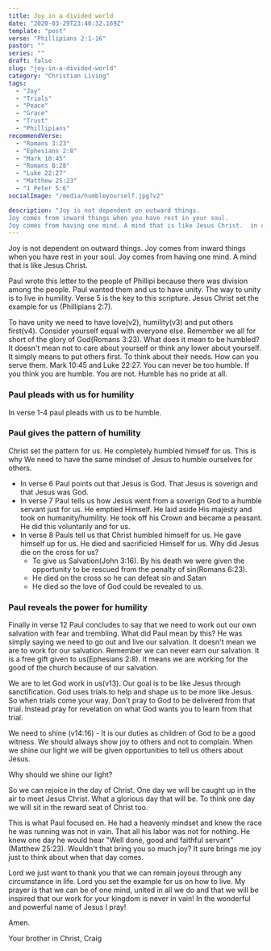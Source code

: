 ```yaml
---
title: Joy in a divided world
date: "2020-03-29T23:40:32.169Z"
template: "post"
verse: "Phillipians 2:1-16"
pastor: ""
series: ""
draft: false
slug: "joy-in-a-divided-world"
category: "Christian Living"
tags:
  - "Joy"
  - "Trials"
  - "Peace"
  - "Grace"
  - "Trust"
  - "Phillipians"
recommendVerse: 
  - "Romans 3:23"
  - "Ephesians 2:8"
  - "Mark 10:45"
  - "Romans 8:28"
  - "Luke 22:27"
  - "Matthew 25:23"
  - "1 Peter 5:6"
socialImage: "/media/humbleyourself.jpg?v2"

description: "Joy is not dependent on outward things. 
Joy comes from inward things when you have rest in your soul.
Joy comes from having one mind. A mind that is like Jesus Christ.  in control. This passage give us the blueprint on how to remain joyous"
---
```


Joy is not dependent on outward things. 
Joy comes from inward things when you have rest in your soul.
Joy comes from having one mind. A mind that is like Jesus Christ. 

Paul wrote this letter to the people of Phillipi because there was division among the people. Paul wanted them and us to have unity. The way to unity is to live in humility. Verse 5 is the key to this scripture. 
Jesus Christ set the example for us (Phillipians 2:7).

To have unity we need to have love(v2), humility(v3) and put others first(v4). 
Consider yourself equal with everyone else. Remember we all for short of the glory of God(Romans 3:23). 
What does it mean to be humbled? It doesn't mean not to care about yourself or think any lower about yourself. It simply means to put others first. To think about their needs. How can you serve them. Mark 10:45 and Luke 22:27. You can never be too humble. If you think you are humble. You are not. Humble has no pride at all. 

### Paul pleads with us for humility
In verse 1-4 paul pleads with us to be humble. 


### Paul gives the pattern of humility

Christ set the pattern for us. He completely humbled himself for us. 
This is why We need to have the same mindset of Jesus to humble ourselves for others.  

 - In verse 6 Paul points out that Jesus is God. That Jesus is soverign and that Jesus was God.
 - In verse 7 Paul tells us how Jesus went from a soverign God to a humble servant just for us. 
He emptied Himself. He laid aside His majesty and took on humanity/humility. He took off his Crown and became a peasant. He did this voluntarily and for us. 
 - In verse 8 Pauls tell us that Christ humbled himself for us. He gave himself up for us. He died and sacrificied Himself for us. Why did Jesus die on the cross for us?
   - To give us Salvation(John 3:16). By his death we were given the opportunity to be rescued from the penalty of sin(Romans 6:23).
   - He died on the cross so he can defeat sin and Satan
   - He died so the love of God could be revealed to us. 

### Paul reveals the power for humility
  Finally in verse 12 Paul concludes to say that we need to work out our own salvation with fear and trembling. What did Paul mean by this? He was simply saying we need to go out and live our salvation. It doesn't mean we are to work for our salvation. Remember we can never earn our salvation. It is a free gift given to us(Ephesians 2:8). It means we are working for the good of the church because of our salvation. 
 
  We are to let God work in us(v13). Our goal is to be like Jesus through sanctification. God uses trials to help and shape us to be more like Jesus. So when trials come your way. Don't pray to God to be delivered from that trial. Instead pray for revelation on what God wants you to learn from that trial. 
  
  We need to shine (v14:16) - It is our duties as children of God to be a good witness. We should always show joy to others and not to complain. When we shine our light we will be given opportunities to tell us others about Jesus. 
  
  Why should we shine our light? 

  So we can rejoice in the day of Christ. One day we will be caught up in the air to meet Jesus Christ. What a glorious day that will be. To think one day we will sit in the reward seat of Christ too. 
  
  This is what Paul focused on. He had a heavenly mindset and knew the race he was running was not in vain. That all his labor was not for nothing. He knew one day he would hear "Well done, good and faithful servant" (Matthew 25:23). Wouldn't that bring you so much joy? It sure brings me joy just to think about when that day comes. 



Lord we just want to thank you that we can remain joyous through any circumstance in life. Lord you set the example for us on how to live. 
My prayer is that we can be of one mind, united in all we do and that we will be inspired that our work for your kingdom is never in vain!
In the wonderful and powerful name of Jesus I pray!

Amen.

Your brother in Christ,
Craig



